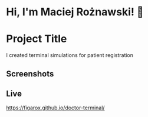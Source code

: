 
# Hi, I'm Maciej Rożnawski! 👋


# Project Title

I created terminal simulations for patient registration

## Screenshots




## Live

https://figarox.github.io/doctor-terminal/
